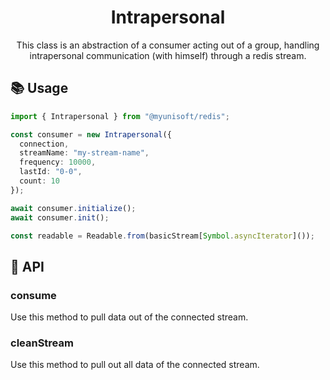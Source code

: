 <h1 align="center">
  Intrapersonal
</h1>

<p align="center">
  This class is an abstraction of a consumer acting out of a group, handling intrapersonal communication (with himself) through a redis stream.
</p>


## 📚 Usage

```ts
import { Intrapersonal } from "@myunisoft/redis";

const consumer = new Intrapersonal({
  connection,
  streamName: "my-stream-name",
  frequency: 10000, 
  lastId: "0-0",
  count: 10
});

await consumer.initialize();
await consumer.init();

const readable = Readable.from(basicStream[Symbol.asyncIterator]());
```

## 📜 API

### consume

Use this method to pull data out of the connected stream.

### cleanStream

Use this method to pull out all data of the connected stream.
